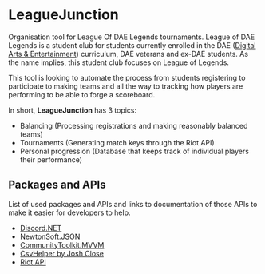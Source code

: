 # LeagueJunction

Organisation tool for League Of DAE Legends tournaments. League of DAE Legends is a student club for students currently enrolled in the DAE ([Digital Arts & Entertainment](https://www.digitalartsandentertainment.be/)) curriculum, DAE veterans and ex-DAE students. As the name implies, this student club focuses on League of Legends. 

This tool is looking to automate the process from students registering to participate to making teams and all the way to tracking how players are performing to be able to forge a scoreboard.

In short, **LeagueJunction** has 3 topics:
- Balancing (Processing registrations and making reasonably balanced teams)
- Tournaments (Generating match keys through the Riot API)
- Personal progression (Database that keeps track of individual players their performance)

## Packages and APIs

List of used packages and APIs and links to documentation of those APIs to make it easier for developers to help.

- [Discord.NET](https://discordnet.dev/api/index.html)
- [NewtonSoft.JSON](https://www.newtonsoft.com/json/help/html/Introduction.htm)
- [CommunityToolkit.MVVM](https://learn.microsoft.com/en-us/dotnet/communitytoolkit/mvvm/)
- [CsvHelper by Josh Close](https://joshclose.github.io/CsvHelper/getting-started/)
- [Riot API](https://developer.riotgames.com/apis)
